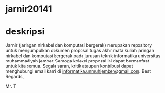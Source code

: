 # jarnir20141

# deskripsi
Jarnir (jaringan nirkabel dan komputasi bergerak) merupakan repository untuk mengumpulkan dokumen proposal tugas akhir mata kuliah jaringan nirkabel dan komputasi bergerak pada jurusan teknik informatika universitas muhammadiyah jember. Semoga koleksi proposal ini dapat bermanfaat untuk kita semua.
Segala saran, kritik ataupun kontribusi dapat menghubungi email kami di informatika.unmuhjember@gmail.com.
Best Regards,


Mr. T
